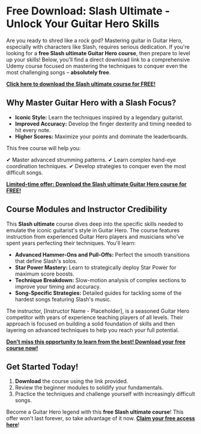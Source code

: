 # Free Download: Slash Ultimate - Unlock Your Guitar Hero Skills

Are you ready to shred like a rock god? Mastering guitar in Guitar Hero, especially with characters like Slash, requires serious dedication. If you're looking for a **free Slash ultimate Guitar Hero course**, then prepare to level up your skills! Below, you’ll find a direct download link to a comprehensive Udemy course focused on mastering the techniques to conquer even the most challenging songs – **absolutely free**.

[**Click here to download the Slash ultimate course for FREE!**](https://udemywork.com/slash-ultimate)

## Why Master Guitar Hero with a Slash Focus?

*   **Iconic Style:** Learn the techniques inspired by a legendary guitarist.
*   **Improved Accuracy:** Develop the finger dexterity and timing needed to hit every note.
*   **Higher Scores:** Maximize your points and dominate the leaderboards.

This free course will help you:

✔   Master advanced strumming patterns.
✔   Learn complex hand-eye coordination techniques.
✔   Develop strategies to conquer even the most difficult songs.

[**Limited-time offer: Download the Slash ultimate Guitar Hero course for FREE!**](https://udemywork.com/slash-ultimate)

## Course Modules and Instructor Credibility

This **Slash ultimate** course dives deep into the specific skills needed to emulate the iconic guitarist's style in Guitar Hero. The course features instruction from experienced Guitar Hero players and musicians who've spent years perfecting their techniques. You'll learn:

*   **Advanced Hammer-Ons and Pull-Offs:** Perfect the smooth transitions that define Slash's solos.
*   **Star Power Mastery:** Learn to strategically deploy Star Power for maximum score boosts.
*   **Technique Breakdown:** Slow-motion analysis of complex sections to improve your timing and accuracy.
*   **Song-Specific Strategies:** Detailed guides for tackling some of the hardest songs featuring Slash's music.

The instructor, [Instructor Name - Placeholder], is a seasoned Guitar Hero competitor with years of experience teaching players of all levels. Their approach is focused on building a solid foundation of skills and then layering on advanced techniques to help you reach your full potential.

[**Don't miss this opportunity to learn from the best! Download your free course now!**](https://udemywork.com/slash-ultimate)

## Get Started Today!

1.  **Download** the course using the link provided.
2.  Review the beginner modules to solidify your fundamentals.
3.  Practice the techniques and challenge yourself with increasingly difficult songs.

Become a Guitar Hero legend with this **free Slash ultimate course**! This offer won't last forever, so take advantage of it now. **[Claim your free access here](https://udemywork.com/slash-ultimate)**!
